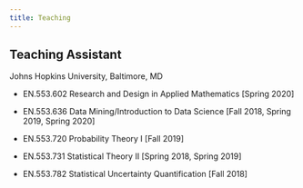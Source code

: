 ```yaml
---
title: Teaching
---
```


## Teaching Assistant 

Johns Hopkins University, Baltimore, MD 

- EN.553.602 Research and Design in Applied Mathematics [Spring 2020]

- EN.553.636 Data Mining/Introduction to Data Science [Fall 2018, Spring 2019, Spring 2020]

- EN.553.720 Probability Theory I [Fall 2019]

- EN.553.731 Statistical Theory II [Spring 2018, Spring 2019]

- EN.553.782 Statistical Uncertainty Quantification [Fall 2018]
